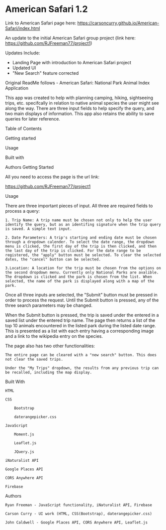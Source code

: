 # American Safari 1.2

Link to American Safari page here: https://carsoncurry.github.io/American-Safari/index.html

An update to the initial American Safari group project (link here: https://github.com/RJFreeman77/project1)

Updates Include: 
* Landing Page with introduction to American Safari project
* Updated UI 
* "New Search" feature corrected

Original ReadMe follows - 
American Safari: National Park Animal Index Application

This app was created to help with planning camping, hiking, sightseeing trips, etc. specifcally in relation to native animal species the user might see along the way. There are three input fields to help specify the query, and two main displays of information. This app also retains the ability to save queries for later reference.

Table of Contents

Getting started

Usage

Built with

Authors
Getting Started

All you need to access the page is the url link:

https://github.com/RJFreeman77/project1

Usage

There are three important pieces of input. All three are required fields to process a query:

    1. Trip Name: A trip name must be chosen not only to help the user identify the query, but as an identifing signature when the trip query is saved. A simple text input.

    2. Date Parameters: A trip's starting and ending date must be chosen through a dropdown calender. To select the date range, the dropdown menu is clicked, the first day of the trip is then clicked, and then the last day of the trip is clicked. For the date range to be registered, the "apply" button must be selected. To clear the selected dates, the "cancel" button can be selected. 

    3.Location: A location for the trip must be chosen from the options on the second dropdown menu. Currently only National Parks are avalible. The dropdown is clicked and the park is chosen from the list. When selected, the name of the park is displayed along with a map of the park.

Once all three inputs are selected, the "Submit" button must be pressed in order to process the request. Until the Submit button is pressed, any of the three search parameters may be changed.

When the Submit button is pressed, the trip is saved under the entered in a saved list under the entered trip name. The page then returns a list of the top 10 animals encountered in the listed park during the listed date range. This is presented as a list with each entry having a corresponding image and a link to the wikipedia entry on the species.

The page also has two other functionalities:

    The entire page can be cleared with a "new search" button. This does not clear the saved trips.

    Under the "My Trips" dropdown, the results from any previous trip can be recalled, including the map display.

Built With

    HTML

    CSS

        Bootstrap

        daterangepicker.css

    JavaScript

        Moment.js

        Leaflet.js

        JQuery.js

    iNaturalist API

    Google Places API

    CORS Anywhere API

    Firebase

Authors

    Ryan Freeman - JavaScript functionality, iNaturalist API, Firebase

    Carson Curry - UI work (HTML, CSS(Bootstrap), daterangepicker.css)

    John Caldwell - Google Places API, CORS Anywhere API, Leaflet.js
